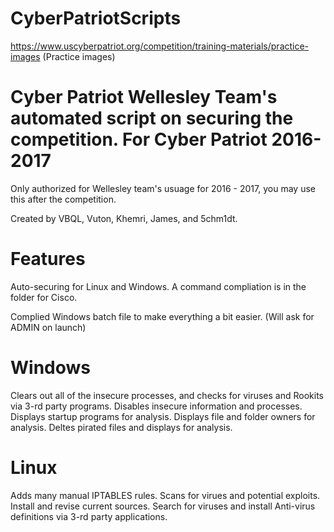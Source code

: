 # CyberPatriotScripts

https://www.uscyberpatriot.org/competition/training-materials/practice-images (Practice images)

# Cyber Patriot Wellesley Team's automated script on securing the competition. For Cyber Patriot 2016-2017

Only authorized for Wellesley team's usuage for 2016 - 2017, you may use this after the competition.

Created by VBQL, Vuton, Khemri, James, and 5chm1dt.

# Features
Auto-securing for Linux and Windows. A command compliation is in the folder for Cisco.

Complied Windows batch file to make everything a bit easier. (Will ask for ADMIN on launch)

# Windows
Clears out all of the insecure processes, and checks for viruses and Rookits via 3-rd party programs.
Disables insecure information and processes.
Displays startup programs for analysis.
Displays file and folder owners for analysis.
Deltes pirated files and displays for analysis.

# Linux
Adds many manual IPTABLES rules.
Scans for virues and potential exploits.
Install and revise current sources.
Search for viruses and install Anti-virus definitions via 3-rd party applications.
